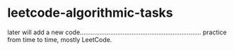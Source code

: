 # leetcode-algorithmic-tasks

later will add a new code....................................................................
practice from time to time,
mostly LeetCode.



